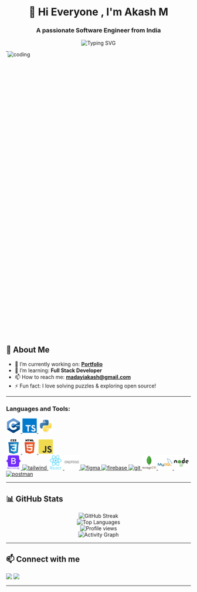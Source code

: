 <h1 align="center">🧐 Hi Everyone , I'm Akash M</h1>
<h3 align="center">A passionate Software Engineer from India</h3>
<p align="center">
  <img src="https://readme-typing-svg.herokuapp.com?font=Fira+Code&size=28&duration=4000&pause=500&color=36BCF7&width=500&lines=Welcome+to+my+GitHub!;I+love+building+cool+projects;Let's+connect+and+collaborate!" alt="Typing SVG" />
</p>
<img align="right" alt="coding" width="500" height="800"src="https://i.pinimg.com/originals/e8/f4/53/e8f453469a3ec97ecd354df465d73913.gif">

---

## 🚀 About Me

- 🔭 I’m currently working on: **[Portfolio](https://github.com/code0305/Portfolio)**
- 🌱 I’m learning: **Full Stack Developer**
- 📫 How to reach me: **madayiakash@gmail.com**
- ⚡ Fun fact: I love solving puzzles & exploring open source!

---

<p align="left">
</p>

<h3 align="left">Languages and Tools:</h3>
<p align="left"> 
   
  <a href="https://www.w3schools.com/cpp/" target="_blank" rel="noreferrer"><img src="https://raw.githubusercontent.com/devicons/devicon/master/icons/cplusplus/cplusplus-original.svg" alt="cplusplus" width="40" height="40"/> </a>
  <a href="https://www.typescriptlang.org/" target="_blank" rel="noreferrer"> <img src="https://raw.githubusercontent.com/devicons/devicon/master/icons/typescript/typescript-original.svg" alt="typescript" width="40" height="40"/> </a>
  <a href="https://www.typescriptlang.org/" target="_blank" rel="noreferrer"> <img src="https://raw.githubusercontent.com/devicons/devicon/master/icons/python/python-original.svg" alt="python" width="40" height="40"/> </a>
  <br>
  
  <a href="https://www.w3schools.com/css/" target="_blank" rel="noreferrer"> <img src="https://raw.githubusercontent.com/devicons/devicon/master/icons/css3/css3-original-wordmark.svg" alt="css3" width="40" height="40"/> </a>
  <a href="https://www.w3schools.com/css/" target="_blank" rel="noreferrer"> <img src="https://raw.githubusercontent.com/devicons/devicon/master/icons/html5/html5-original-wordmark.svg" alt="css3" width="40" height="40"/> </a>
  <a href="https://developer.mozilla.org/en-US/docs/Web/JavaScript" target="_blank" rel="noreferrer"> <img src="https://raw.githubusercontent.com/devicons/devicon/master/icons/javascript/javascript-original.svg" alt="javascript" width="40" height="40"/> </a>
  <br>
  <a href="https://getbootstrap.com" target="_blank" rel="noreferrer"> <img src="https://raw.githubusercontent.com/devicons/devicon/master/icons/bootstrap/bootstrap-plain-wordmark.svg" alt="bootstrap" width="40" height="40"/> </a>
    <a href="https://tailwindcss.com/" target="_blank" rel="noreferrer"> <img src="https://www.vectorlogo.zone/logos/tailwindcss/tailwindcss-icon.svg" alt="tailwind" width="40" height="40"/> </a>
  <a href="https://reactjs.org/" target="_blank" rel="noreferrer"> <img src="https://raw.githubusercontent.com/devicons/devicon/master/icons/react/react-original-wordmark.svg" alt="react" width="40" height="40"/> </a> 
    <a href="https://expressjs.com" target="_blank" rel="noreferrer"> <img src="https://raw.githubusercontent.com/devicons/devicon/master/icons/express/express-original-wordmark.svg" alt="express" width="40" height="40"/> </a>
  <a href="https://www.figma.com/" target="_blank" rel="noreferrer"> <img src="https://www.vectorlogo.zone/logos/figma/figma-icon.svg" alt="figma" width="40" height="40"/> </a> 
  <a href="https://firebase.google.com/" target="_blank" rel="noreferrer"> <img src="https://www.vectorlogo.zone/logos/firebase/firebase-icon.svg" alt="firebase" width="40" height="40"/> </a> 
  <a href="https://git-scm.com/" target="_blank" rel="noreferrer"> <img src="https://www.vectorlogo.zone/logos/git-scm/git-scm-icon.svg" alt="git" width="40" height="40"/> </a> 
  <a href="https://www.mongodb.com/" target="_blank" rel="noreferrer"> <img src="https://raw.githubusercontent.com/devicons/devicon/master/icons/mongodb/mongodb-original-wordmark.svg" alt="mongodb" width="40" height="40"/> </a>
  <a href="https://www.mysql.com/" target="_blank" rel="noreferrer"> <img src="https://raw.githubusercontent.com/devicons/devicon/master/icons/mysql/mysql-original-wordmark.svg" alt="mysql" width="40" height="40"/> </a> 
  <a href="https://nodejs.org" target="_blank" rel="noreferrer"> <img src="https://raw.githubusercontent.com/devicons/devicon/master/icons/nodejs/nodejs-original-wordmark.svg" alt="nodejs" width="40" height="40"/> </a>
  <a href="https://postman.com" target="_blank" rel="noreferrer"> <img src="https://www.vectorlogo.zone/logos/getpostman/getpostman-icon.svg" alt="postman" width="40" height="40"/> </a> 
</p>

---

## 📊 GitHub Stats

<p align="center">
  <img src="https://github-readme-streak-stats.herokuapp.com/?user=code0305&theme=tokyonight" alt="GitHub Streak" />

  <br>
  <img src="https://github-readme-stats.vercel.app/api/top-langs/?username=code0305&layout=compact&theme=tokyonight" alt="Top Languages" />

  <br>
  <img src="https://komarev.com/ghpvc/?username=code0305&label=Profile%20views&color=0e75b6&style=flat" alt="Profile views" />

  <br>
  <img src="https://github-readme-activity-graph.vercel.app/graph?username=code0305&theme=tokyo-night" alt="Activity Graph" />
</p>


---



## 📫 Connect with me

<p align="left">
  <a href="mailto:madayiakash@gmail.com"><img src="https://img.shields.io/badge/gmail-%23D14836.svg?&style=for-the-badge&logo=gmail&logoColor=white"/></a>
  <a href="https://www.linkedin.com/in/akash-m-5603a92a7/"><img src="https://img.shields.io/badge/linkedin-%230077B5.svg?&style=for-the-badge&logo=linkedin&logoColor=white"/></a>
</p>

---

<p align="center">
  <img src="https://komarev.com/ghpvc/?username=code0305&style=flat-square&color=blue" alt=""/>
</p>
